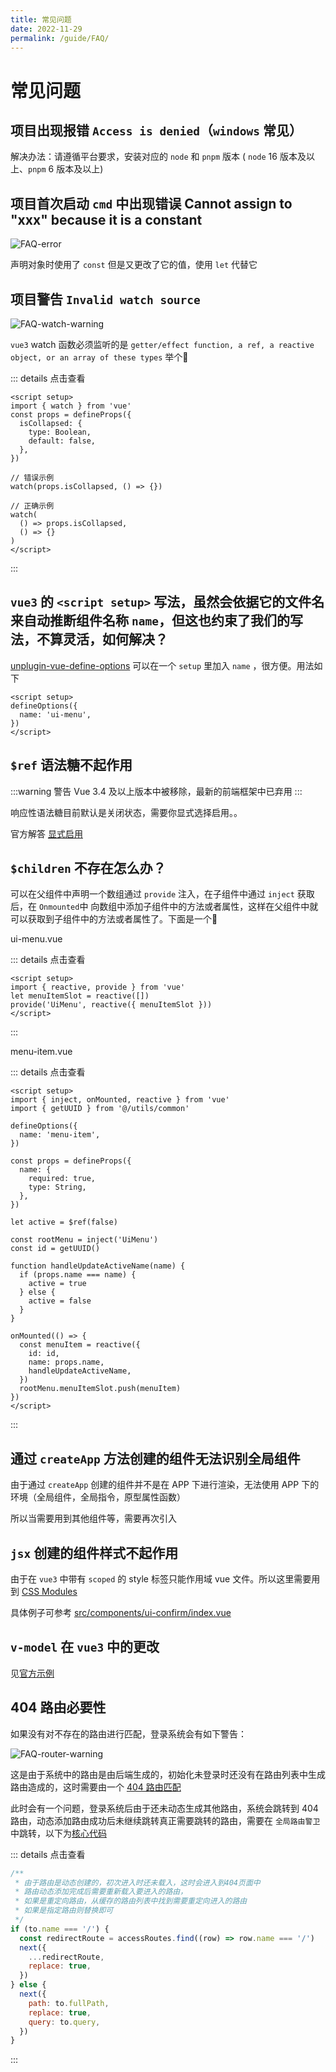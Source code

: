 ```yaml
---
title: 常见问题
date: 2022-11-29
permalink: /guide/FAQ/
---
```


# 常见问题

## 项目出现报错 `Access is denied`（`windows` 常见）

解决办法：请遵循平台要求，安装对应的 `node` 和 `pnpm` 版本 ( `node` 16 版本及以上、`pnpm` 6 版本及以上)

## 项目首次启动 `cmd` 中出现错误 Cannot assign to "xxx" because it is a constant

![FAQ-error](/images/guide/FAQ/FAQ-error.png)

声明对象时使用了 `const` 但是又更改了它的值，使用 `let` 代替它

## 项目警告 `Invalid watch source`

![FAQ-watch-warning](/images/guide/FAQ/FAQ-watch-warning.png)

`vue3` watch 函数必须监听的是 `getter/effect function, a ref, a reactive object, or an array of these types` 举个:chestnut:

::: details 点击查看

```vue
<script setup>
import { watch } from 'vue'
const props = defineProps({
  isCollapsed: {
    type: Boolean,
    default: false,
  },
})

// 错误示例
watch(props.isCollapsed, () => {})

// 正确示例
watch(
  () => props.isCollapsed,
  () => {}
)
</script>
```

:::

## `vue3` 的 `<script setup>` 写法，虽然会依据它的文件名来自动推断组件名称 `name`，但这也约束了我们的写法，不算灵活，如何解决？

[unplugin-vue-define-options](https://www.npmjs.com/package/unplugin-vue-define-options) 可以在一个 `setup` 里加入 `name` ，很方便。用法如下

```vue
<script setup>
defineOptions({
  name: 'ui-menu',
})
</script>
```

## `$ref` 语法糖不起作用

:::warning 警告
Vue 3.4 及以上版本中被移除，最新的前端框架中已弃用
:::

响应性语法糖目前默认是关闭状态，需要你显式选择启用。。

官方解答 [显式启用](https://cn.vuejs.org/guide/extras/reactivity-transform.html#explicit-opt-in)

## `$children` 不存在怎么办？

可以在父组件中声明一个数组通过 `provide` 注入，在子组件中通过 `inject` 获取后，在 `Onmounted`中 向数组中添加子组件中的方法或者属性，这样在父组件中就可以获取到子组件中的方法或者属性了。下面是一个:chestnut:

ui-menu.vue

::: details 点击查看

```vue
<script setup>
import { reactive, provide } from 'vue'
let menuItemSlot = reactive([])
provide('UiMenu', reactive({ menuItemSlot }))
</script>
```

:::

menu-item.vue

::: details 点击查看

```vue
<script setup>
import { inject, onMounted, reactive } from 'vue'
import { getUUID } from '@/utils/common'

defineOptions({
  name: 'menu-item',
})

const props = defineProps({
  name: {
    required: true,
    type: String,
  },
})

let active = $ref(false)

const rootMenu = inject('UiMenu')
const id = getUUID()

function handleUpdateActiveName(name) {
  if (props.name === name) {
    active = true
  } else {
    active = false
  }
}

onMounted(() => {
  const menuItem = reactive({
    id: id,
    name: props.name,
    handleUpdateActiveName,
  })
  rootMenu.menuItemSlot.push(menuItem)
})
</script>
```

:::

## 通过 `createApp` 方法创建的组件无法识别全局组件

由于通过 `createApp` 创建的组件并不是在 APP 下进行渲染，无法使用 APP 下的环境（全局组件，全局指令，原型属性函数）

所以当需要用到其他组件等，需要再次引入

## `jsx` 创建的组件样式不起作用

由于在 `vue3` 中带有 `scoped` 的 style 标签只能作用域 vue 文件。所以这里需要用到 [CSS Modules](https://cn.vuejs.org/api/sfc-css-features.html#css-modules)

具体例子可参考 [src/components/ui-confirm/index.vue](http://192.168.1.123:10080/platform/qsdi/web-basic/-/blob/master/src/components/ui-confirm/index.vue#L54)

## `v-model` 在 `vue3` 中的更改

见[官方示例](https://cn.vuejs.org/guide/components/events.html#usage-with-v-model)

## 404 路由必要性

如果没有对不存在的路由进行匹配，登录系统会有如下警告：

![FAQ-router-warning](/images/guide/FAQ/FAQ-router-warning.png)

这是由于系统中的路由是由后端生成的，初始化未登录时还没有在路由列表中生成路由造成的，这时需要由一个 [404 路由匹配](https://router.vuejs.org/zh/guide/essentials/dynamic-matching.html#%E6%8D%95%E8%8E%B7%E6%89%80%E6%9C%89%E8%B7%AF%E7%94%B1%E6%88%96-404-not-found-%E8%B7%AF%E7%94%B1)

此时会有一个问题，登录系统后由于还未动态生成其他路由，系统会跳转到 404 路由，动态添加路由成功后未继续跳转真正需要跳转的路由，需要在 `全局路由警卫` 中跳转，以下为[核心代码](http://192.168.1.123:10080/platform/qsdi/web-basic/-/blob/master/src/router/guard.js#L95)

::: details 点击查看

```javascript
/**
 * 由于路由是动态创建的，初次进入时还未载入，这时会进入到404页面中
 * 路由动态添加完成后需要重新载入要进入的路由，
 * 如果是重定向路由，从缓存的路由列表中找到需要重定向进入的路由
 * 如果是指定路由则替换即可
 */
if (to.name === '/') {
  const redirectRoute = accessRoutes.find((row) => row.name === '/')
  next({
    ...redirectRoute,
    replace: true,
  })
} else {
  next({
    path: to.fullPath,
    replace: true,
    query: to.query,
  })
}
```

:::

